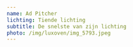 ```yaml
---
name: Ad Pitcher
lichting: Tiende lichting
subtitle: De snelste van zijn lichting
photo: /img/luxoven/img_5793.jpeg
---
```

